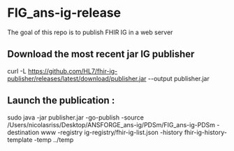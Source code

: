 # FIG_ans-ig-release

The goal of this repo is to publish FHIR IG in a web server

## Download the most recent jar IG publisher
curl -L https://github.com/HL7/fhir-ig-publisher/releases/latest/download/publisher.jar --output publisher.jar

## Launch the publication :
sudo java -jar publisher.jar -go-publish -source /Users/nicolasriss/Desktop/ANSFORGE_ans-ig/PDSm/FIG_ans-ig-PDSm -destination www -registry ig-registry/fhir-ig-list.json -history fhir-ig-history-template -temp ../temp